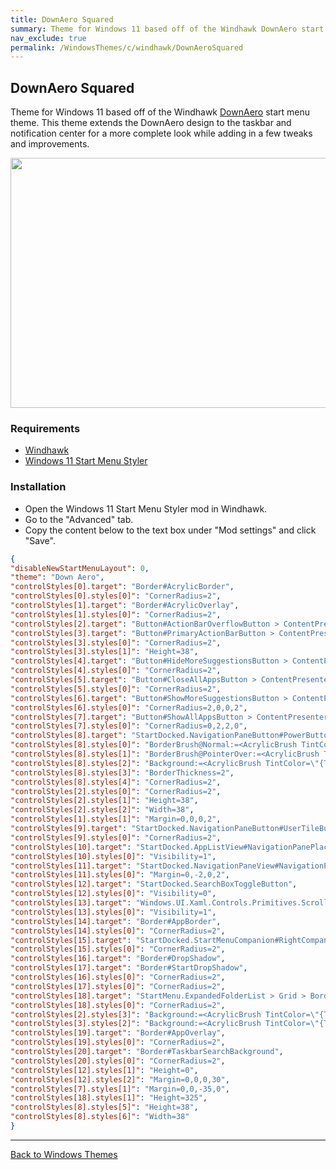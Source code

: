 ```yaml
---
title: DownAero Squared
summary: Theme for Windows 11 based off of the Windhawk DownAero start menu theme.
nav_exclude: true
permalink: /WindowsThemes/c/windhawk/DownAeroSquared
---
```


## DownAero Squared

Theme for Windows 11 based off of the Windhawk [DownAero](https://github.com/ramensoftware/windows-11-start-menu-styling-guide/tree/main/Themes/Down%20Aero) start menu theme. This theme extends the DownAero design to the taskbar and notification center for a more complete look while adding in a few tweaks and improvements.


<a href="/assets/images/previews/start-menu-styler/down-aero-squared.bmp" target="_blank" ref="noopener noreferrer">
<img src="/assets/images/previews/start-menu-styler/down-aero-squared.bmp" width="600" height="400"></a>

### Requirements

- [Windhawk](https://windhawk.net/)
- [Windows 11 Start Menu Styler](https://windhawk.net/mods/windows-11-start-menu-styler)

### Installation

- Open the Windows 11 Start Menu Styler mod in Windhawk.
- Go to the "Advanced" tab.
- Copy the content below to the text box under "Mod settings" and click "Save".


```json
{
"disableNewStartMenuLayout": 0,
"theme": "Down Aero",
"controlStyles[0].target": "Border#AcrylicBorder",
"controlStyles[0].styles[0]": "CornerRadius=2",
"controlStyles[1].target": "Border#AcrylicOverlay",
"controlStyles[1].styles[0]": "CornerRadius=2",
"controlStyles[2].target": "Button#ActionBarOverflowButton > ContentPresenter#ContentPresenter@CommonStates",
"controlStyles[3].target": "Button#PrimaryActionBarButton > ContentPresenter#ContentPresenter@CommonStates",
"controlStyles[3].styles[0]": "CornerRadius=2",
"controlStyles[3].styles[1]": "Height=38",
"controlStyles[4].target": "Button#HideMoreSuggestionsButton > ContentPresenter#ContentPresenter",
"controlStyles[4].styles[0]": "CornerRadius=2",
"controlStyles[5].target": "Button#CloseAllAppsButton > ContentPresenter#ContentPresenter",
"controlStyles[5].styles[0]": "CornerRadius=2",
"controlStyles[6].target": "Button#ShowMoreSuggestionsButton > ContentPresenter#ContentPresenter@CommonStates",
"controlStyles[6].styles[0]": "CornerRadius=2,0,0,2",
"controlStyles[7].target": "Button#ShowAllAppsButton > ContentPresenter#ContentPresenter@CommonStates",
"controlStyles[7].styles[0]": "CornerRadius=0,2,2,0",
"controlStyles[8].target": "StartDocked.NavigationPaneButton#PowerButton > Grid@CommonStates > Border#BackgroundBorder",
"controlStyles[8].styles[0]": "BorderBrush@Normal:=<AcrylicBrush TintColor=\"{ThemeResource CardStrokeColorDefaultSolid}\" FallbackColor=\"{ThemeResource CardStrokeColorDefaultSolid}\" TintOpacity=\"0\" TintLuminosityOpacity=\".1\" Opacity=\"1\" />",
"controlStyles[8].styles[1]": "BorderBrush@PointerOver:=<AcrylicBrush TintColor=\"{ThemeResource SystemAccentColor}\" FallbackColor=\"{ThemeResource SystemAccentColor}\" TintOpacity=\".8\" TintLuminosityOpacity=\".5\" Opacity=\"1\" />",
"controlStyles[8].styles[2]": "Background:=<AcrylicBrush TintColor=\"{ThemeResource CardStrokeColorDefaultSolid}\" FallbackColor=\"{ThemeResource CardStrokeColorDefaultSolid}\" TintOpacity=\"0\" TintLuminosityOpacity=\"1\" Opacity=\"1\" />",
"controlStyles[8].styles[3]": "BorderThickness=2",
"controlStyles[8].styles[4]": "CornerRadius=2",
"controlStyles[2].styles[0]": "CornerRadius=2",
"controlStyles[2].styles[1]": "Height=38",
"controlStyles[2].styles[2]": "Width=38",
"controlStyles[1].styles[1]": "Margin=0,0,0,2",
"controlStyles[9].target": "StartDocked.NavigationPaneButton#UserTileButton > Grid > Border#BackgroundBorder",
"controlStyles[9].styles[0]": "CornerRadius=2",
"controlStyles[10].target": "StartDocked.AppListView#NavigationPanePlacesListView",
"controlStyles[10].styles[0]": "Visibility=1",
"controlStyles[11].target": "StartDocked.NavigationPaneView#NavigationPane > Grid#RootPanel",
"controlStyles[11].styles[0]": "Margin=0,-2,0,2",
"controlStyles[12].target": "StartDocked.SearchBoxToggleButton",
"controlStyles[12].styles[0]": "Visibility=0",
"controlStyles[13].target": "Windows.UI.Xaml.Controls.Primitives.ScrollBar#VerticalScrollBar",
"controlStyles[13].styles[0]": "Visibility=1",
"controlStyles[14].target": "Border#AppBorder",
"controlStyles[14].styles[0]": "CornerRadius=2",
"controlStyles[15].target": "StartDocked.StartMenuCompanion#RightCompanion > Grid#CompanionRoot > Grid",
"controlStyles[15].styles[0]": "CornerRadius=2",
"controlStyles[16].target": "Border#DropShadow",
"controlStyles[17].target": "Border#StartDropShadow",
"controlStyles[16].styles[0]": "CornerRadius=2",
"controlStyles[17].styles[0]": "CornerRadius=2",
"controlStyles[18].target": "StartMenu.ExpandedFolderList > Grid > Border",
"controlStyles[18].styles[0]": "CornerRadius=2",
"controlStyles[2].styles[3]": "Background:=<AcrylicBrush TintColor=\"{ThemeResource CardStrokeColorDefaultSolid}\" FallbackColor=\"{ThemeResource CardStrokeColorDefaultSolid}\" TintOpacity=\"0\" TintLuminosityOpacity=\"1\" Opacity=\"1\" />",
"controlStyles[3].styles[2]": "Background:=<AcrylicBrush TintColor=\"{ThemeResource CardStrokeColorDefaultSolid}\" FallbackColor=\"{ThemeResource CardStrokeColorDefaultSolid}\" TintOpacity=\"0\" TintLuminosityOpacity=\"1\" Opacity=\"1\" />",
"controlStyles[19].target": "Border#AppOverlay",
"controlStyles[19].styles[0]": "CornerRadius=2",
"controlStyles[20].target": "Border#TaskbarSearchBackground",
"controlStyles[20].styles[0]": "CornerRadius=2",
"controlStyles[12].styles[1]": "Height=0",
"controlStyles[12].styles[2]": "Margin=0,0,0,30",
"controlStyles[7].styles[1]": "Margin=0,0,-35,0",
"controlStyles[18].styles[1]": "Height=325",
"controlStyles[8].styles[5]": "Height=38",
"controlStyles[8].styles[6]": "Width=38"
}
```

---

<a href="/WindowsThemes" class="btn btn--secondary btn--sm">Back to Windows Themes</a>